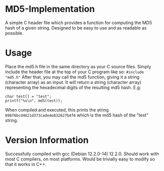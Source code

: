 # MD5-Implementation
A simple C header file which provides a function for computing the MD5 hash of a given string. Designed to be easy to use and as readable as possible.

# Usage
Place the md5.h file in the same directory as your C source files. Simply include the header file at the top of your C program like so:
`#include "md5.h"`
After that, you may call the md5 function, giving it a string (character array) as an input. It will return a string (character array) representing the hexadecimal digits of the resulting md5 hash. E.g:
```
char test[] = "test";
printf("%s\n", md5(test));
```
When compiled and executed, this prints the string `098f6bcd4621d373cade4e832627b4f6` which is the md5 hash of the "test" string.

# Version Information
Successfully compiled with gcc (Debian 12.2.0-14) 12.2.0. Should work with most C compilers, on most platforms. Would be trivially easy to modify so that it works in C++.
